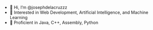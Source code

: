 - 👋 Hi, I’m @josephdelacruzzz
- 👀 Interested in Web Development, Artificial Intelligence, and Machine Learning
- 🌱 Proficient in Java, C++, Assembly, Python
